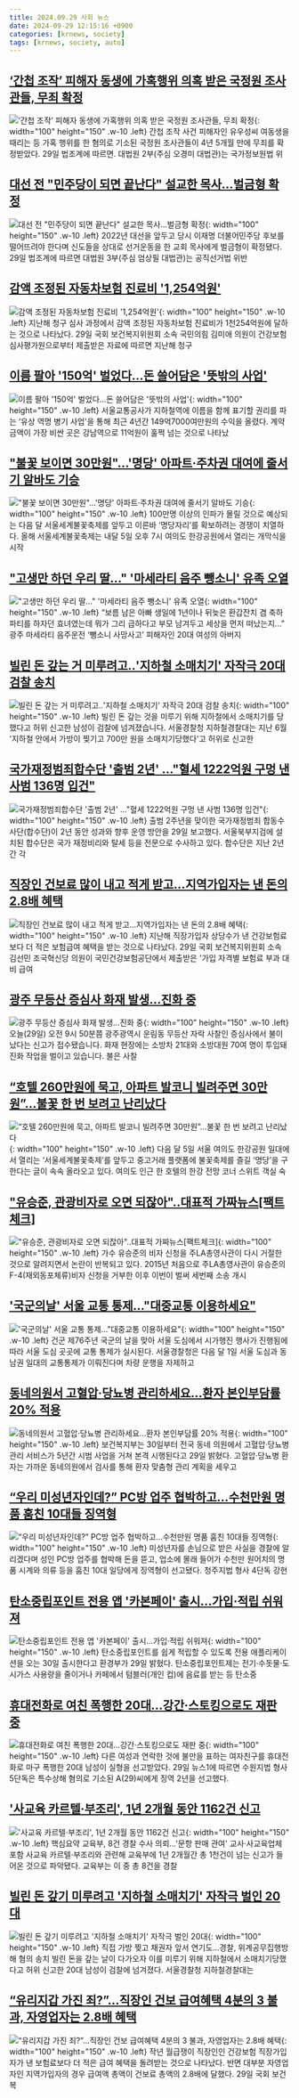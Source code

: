 ```yaml
---
title: 2024.09.29 사회 뉴스
date: 2024-09-29 12:15:16 +0900
categories: [krnews, society]
tags: [krnews, society, auto]
---
```

## [‘간첩 조작’ 피해자 동생에 가혹행위 의혹 받은 국정원 조사관들, 무죄 확정](https://n.news.naver.com/mnews/article/023/0003861155)

![‘간첩 조작’ 피해자 동생에 가혹행위 의혹 받은 국정원 조사관들, 무죄 확정](https://mimgnews.pstatic.net/image/origin/023/2024/09/29/3861155.jpg?type=nf220_150){: width="100" height="150" .w-10 .left}
간첩 조작 사건 피해자인 유우성씨 여동생을 때리는 등 가혹 행위를 한 혐의로 기소된 국정원 조사관들이 4년 5개월 만에 무죄를 확정받았다. 29일 법조계에 따르면. 대법원 2부(주심 오경미 대법관)는 국가정보원법 위

## [대선 전 "민주당이 되면 끝난다" 설교한 목사…벌금형 확정](https://n.news.naver.com/mnews/article/014/0005246673)

![대선 전 "민주당이 되면 끝난다" 설교한 목사…벌금형 확정](https://mimgnews.pstatic.net/image/origin/014/2024/09/29/5246673.jpg?type=nf220_150){: width="100" height="150" .w-10 .left}
2022년 대선을 앞두고 당시 이재명 더불어민주당 후보를 떨어뜨려야 한다며 신도들을 상대로 선거운동을 한 교회 목사에게 벌금형이 확정됐다. 29일 법조계에 따르면 대법원 3부(주심 엄상필 대법관)는 공직선거법 위반

## [감액 조정된 자동차보험 진료비 '1,254억원'](https://n.news.naver.com/mnews/article/215/0001181501)

![감액 조정된 자동차보험 진료비 '1,254억원'](https://mimgnews.pstatic.net/image/origin/215/2024/09/29/1181501.jpg?type=nf220_150){: width="100" height="150" .w-10 .left}
지난해 청구 심사 과정에서 감액 조정된 자동차보험 진료비가 1천254억원에 달하는 것으로 나타났다. 29일 국회 보건복지위원회 소속 국민의힘 김미애 의원이 건강보험심사평가원으로부터 제출받은 자료에 따르면 지난해 청구

## [이름 팔아 '150억' 벌었다…돈 쓸어담은 '뜻밖의 사업'](https://n.news.naver.com/mnews/article/015/0005038272)

![이름 팔아 '150억' 벌었다…돈 쓸어담은 '뜻밖의 사업'](https://mimgnews.pstatic.net/image/origin/015/2024/09/29/5038272.jpg?type=nf220_150){: width="100" height="150" .w-10 .left}
서울교통공사가 지하철역에 이름을 함께 표기할 권리를 파는 ‘유상 역명 병기 사업'을 통해 최근 4년간 149억7000여만원의 수익을 올렸다. 계약 금액이 가장 비싼 곳은 강남역으로 11억원이 훌쩍 넘는 것으로 나타났

## ["불꽃 보이면 30만원"…'명당' 아파트·주차권 대여에 줄서기 알바도 기승](https://n.news.naver.com/mnews/article/277/0005477816)

!["불꽃 보이면 30만원"…'명당' 아파트·주차권 대여에 줄서기 알바도 기승](https://mimgnews.pstatic.net/image/origin/277/2024/09/29/5477816.jpg?type=nf220_150){: width="100" height="150" .w-10 .left}
100만명 이상의 인파가 몰릴 것으로 예상되는 다음 달 서울세계불꽃축제를 앞두고 이른바 ‘명당자리’를 확보하려는 경쟁이 치열하다. 올해 서울세계불꽃축제는 내달 5일 오후 7시 여의도 한강공원에서 열리는 개막식을 시작

## ["고생만 하던 우리 딸…" '마세라티 음주 뺑소니' 유족 오열](https://n.news.naver.com/mnews/article/015/0005038286)

!["고생만 하던 우리 딸…" '마세라티 음주 뺑소니' 유족 오열](https://mimgnews.pstatic.net/image/origin/015/2024/09/29/5038286.jpg?type=nf220_150){: width="100" height="150" .w-10 .left}
“보름 남은 아빠 생일에 1년이나 뒤늦은 환갑잔치 겸 축하 파티를 하자던 효녀였는데 뭐가 그리 급하다고 부모 남겨두고 세상을 먼저 떠났는지…” 광주 마세라티 음주운전 ‘뺑소니 사망사고’ 피해자인 20대 여성의 아버지

## [빌린 돈 갚는 거 미루려고‥'지하철 소매치기' 자작극 20대 검찰 송치](https://n.news.naver.com/mnews/article/214/0001376967)

![빌린 돈 갚는 거 미루려고‥'지하철 소매치기' 자작극 20대 검찰 송치](https://mimgnews.pstatic.net/image/origin/214/2024/09/29/1376967.jpg?type=nf220_150){: width="100" height="150" .w-10 .left}
빌린 돈 갚는 것을 미루기 위해 지하철에서 소매치기를 당했다고 허위 신고한 남성이 검찰에 넘겨졌습니다. 서울경찰청 지하철경찰대는 지난 6월 '지하철 안에서 가방이 찢기고 700만 원을 소매치기당했다'고 허위로 신고한

## [국가재정범죄합수단 '출범 2년' …"혈세 1222억원 구멍 낸 사범 136명 입건"](https://n.news.naver.com/mnews/article/003/0012810103)

![국가재정범죄합수단 '출범 2년' …"혈세 1222억원 구멍 낸 사범 136명 입건"](https://mimgnews.pstatic.net/image/origin/003/2024/09/29/12810103.jpg?type=nf220_150){: width="100" height="150" .w-10 .left}
출범 2주년을 맞이한 국가재정범죄 합동수사단(합수단)이 2년 동안 성과와 향후 운영 방안을 29일 보고했다. 서울북부지검에 설치된 합수단은 국가 재정비리와 탈세 등을 전문으로 수사하고 있다. 합수단은 지난 2년간 각

## [직장인 건보료 많이 내고 적게 받고…지역가입자는 낸 돈의 2.8배 혜택](https://n.news.naver.com/mnews/article/421/0007814352)

![직장인 건보료 많이 내고 적게 받고…지역가입자는 낸 돈의 2.8배 혜택](https://mimgnews.pstatic.net/image/origin/421/2024/09/29/7814352.jpg?type=nf220_150){: width="100" height="150" .w-10 .left}
지난해 직장가입자 상당수가 낸 건강보험료보다 더 적은 보험급여 혜택을 받는 것으로 나타났다. 29일 국회 보건복지위원회 소속 김선민 조국혁신당 의원이 국민건강보험공단에서 제출받은 '가입 자격별 보험료 부과 대비 급여

## [광주 무등산 증심사 화재 발생…진화 중](https://n.news.naver.com/mnews/article/056/0011809204)

![광주 무등산 증심사 화재 발생…진화 중](https://mimgnews.pstatic.net/image/origin/056/2024/09/29/11809204.jpg?type=nf220_150){: width="100" height="150" .w-10 .left}
오늘(29일) 오전 9시 50분쯤 광주광역시 운림동 무등산 자락 사찰인 증심사에서 불이 났다는 신고가 접수됐습니다. 화재 현장에는 소방차 21대와 소방대원 70여 명이 투입돼 진화 작업을 벌이고 있습니다. 불은 사찰

## [“호텔 260만원에 묵고, 아파트 발코니 빌려주면 30만원”…불꽃 한 번 보려고 난리났다](https://n.news.naver.com/mnews/article/009/0005371705)

![“호텔 260만원에 묵고, 아파트 발코니 빌려주면 30만원”…불꽃 한 번 보려고 난리났다](https://mimgnews.pstatic.net/image/origin/009/2024/09/29/5371705.jpg?type=nf220_150){: width="100" height="150" .w-10 .left}
다음 달 5일 서울 여의도 한강공원 일대에서 열리는 ‘서울세계불꽃축제’를 앞두고 중고거래 플랫폼에 불꽃축제를 즐길 ‘명당’을 구한다는 글이 속속 올라오고 있다. 여의도 인근 한 호텔의 한강 전망 코너 스위트 객실 숙

## ["유승준, 관광비자로 오면 되잖아"..대표적 가짜뉴스[팩트체크]](https://n.news.naver.com/mnews/article/008/0005094832)

!["유승준, 관광비자로 오면 되잖아"..대표적 가짜뉴스[팩트체크]](https://mimgnews.pstatic.net/image/origin/008/2024/09/28/5094832.jpg?type=nf220_150){: width="100" height="150" .w-10 .left}
가수 유승준의 비자 신청을 주LA총영사관이 다시 거절한 것으로 알려지면서 논란이 반복되고 있다. 2015년 처음으로 주LA총영사관이 유승준의 F-4(재외동포체류)비자 신청을 거부한 이후 이번이 벌써 세번째 소송 개시

## ['국군의날' 서울 교통 통제…"대중교통 이용하세요"](https://n.news.naver.com/mnews/article/215/0001181537)

!['국군의날' 서울 교통 통제…"대중교통 이용하세요"](https://mimgnews.pstatic.net/image/origin/215/2024/09/29/1181537.jpg?type=nf220_150){: width="100" height="150" .w-10 .left}
건군 제76주년 국군의 날을 맞아 서울 도심에서 시가행진 행사가 진행됨에 따라 서울 도심 곳곳에 교통 통제가 실시된다. 서울경찰청은 다음 달 1일 서울 도심과 동남권 일대의 교통통제가 이뤄진다며 차량 운행을 자제하고

## [동네의원서 고혈압·당뇨병 관리하세요…환자 본인부담률 20% 적용](https://n.news.naver.com/mnews/article/003/0012810108)

![동네의원서 고혈압·당뇨병 관리하세요…환자 본인부담률 20% 적용](https://mimgnews.pstatic.net/image/origin/003/2024/09/29/12810108.jpg?type=nf220_150){: width="100" height="150" .w-10 .left}
보건복지부는 30일부터 전국 동네 의원에서 고혈압·당뇨병 관리 서비스가 5년간 시범 사업을 거쳐 본격 시행된다고 29일 밝혔다. 고혈압·당뇨병 환자는 가까운 동네의원에서 검사를 통해 환자 맞춤형 관리 계획을 세우고

## [“우리 미성년자인데?” PC방 업주 협박하고…수천만원 명품 훔친 10대들 징역형](https://n.news.naver.com/mnews/article/021/0002662484)

![“우리 미성년자인데?” PC방 업주 협박하고…수천만원 명품 훔친 10대들 징역형](https://mimgnews.pstatic.net/image/origin/021/2024/09/29/2662484.jpg?type=nf220_150){: width="100" height="150" .w-10 .left}
미성년자를 손님으로 받은 사실을 경찰에 알리겠다며 성인 PC방 업주를 협박해 돈을 뜯고, 업소에 몰래 들어가 수천만 원어치의 명품 시계와 의류 등을 훔친 10대 일당에게 징역형이 선고됐다. 청주지법 형사 4단독 강현

## [탄소중립포인트 전용 앱 '카본페이' 출시…가입·적립 쉬워져](https://n.news.naver.com/mnews/article/001/0014954285)

![탄소중립포인트 전용 앱 '카본페이' 출시…가입·적립 쉬워져](https://mimgnews.pstatic.net/image/origin/001/2024/09/29/14954285.jpg?type=nf220_150){: width="100" height="150" .w-10 .left}
탄소중립포인트를 쉽게 적립할 수 있도록 전용 애플리케이션을 오는 30일 출시한다고 환경부가 29일 밝혔다. 탄소중립포인트제는 전기·수돗물·도시가스 사용량을 줄이거나 카페에서 텀블러(개인 컵)에 음료를 받는 등 탄소중

## [휴대전화로 여친 폭행한 20대…강간·스토킹으로도 재판 중](https://n.news.naver.com/mnews/article/008/0005094938)

![휴대전화로 여친 폭행한 20대…강간·스토킹으로도 재판 중](https://mimgnews.pstatic.net/image/origin/008/2024/09/29/5094938.jpg?type=nf220_150){: width="100" height="150" .w-10 .left}
다른 여성과 연락한 것에 불만을 표하는 여자친구를 휴대전화로 마구 폭행한 20대 남성이 실형을 선고받았다. 29일 뉴스1에 따르면 수원지법 형사5단독은 특수상해 혐의로 기소된 A(29)씨에게 징역 2년을 선고했다.

## ['사교육 카르텔·부조리', 1년 2개월 동안 1162건 신고](https://n.news.naver.com/mnews/article/079/0003942927)

!['사교육 카르텔·부조리', 1년 2개월 동안 1162건 신고](https://mimgnews.pstatic.net/image/origin/079/2024/09/29/3942927.jpg?type=nf220_150){: width="100" height="150" .w-10 .left}
핵심요약 교육부, 8건 경찰 수사 의뢰…'문항 판매 관여' 교사·사교육업체 포함 사교육 카르텔·부조리와 관련해 교육부에 1년 2개월간 총 1천건이 넘는 신고가 들어온 것으로 파악됐다. 교육부는 이 중 총 8건을 경찰

## [빌린 돈 갚기 미루려고 '지하철 소매치기' 자작극 벌인 20대](https://n.news.naver.com/mnews/article/001/0014954155)

![빌린 돈 갚기 미루려고 '지하철 소매치기' 자작극 벌인 20대](https://mimgnews.pstatic.net/image/origin/001/2024/09/29/14954155.jpg?type=nf220_150){: width="100" height="150" .w-10 .left}
직접 가방 찢고 채권자 앞서 연기도…경찰, 위계공무집행방해 혐의 송치 빌린 돈을 갚는 날이 다가오자 이를 미루기 위해 지하철에서 소매치기당했다고 허위 신고한 20대 남성이 검찰에 넘겨졌다. 서울경찰청 지하철경찰대는

## [“유리지갑 가진 죄?”...직장인 건보 급여혜택 4분의 3 불과, 자영업자는 2.8배 혜택](https://n.news.naver.com/mnews/article/009/0005371699)

![“유리지갑 가진 죄?”...직장인 건보 급여혜택 4분의 3 불과, 자영업자는 2.8배 혜택](https://mimgnews.pstatic.net/image/origin/009/2024/09/29/5371699.jpg?type=nf220_150){: width="100" height="150" .w-10 .left}
작년 월급쟁이 직장인인 건강보험 직장가입자가 낸 보험료보다 더 적은 급여 혜택을 돌려받는 것으로 나타났다. 반면 대부분 자영업자인 지역가입자의 경우 급여액 총액이 건보료 총액의 2.8배에 달했다. 29일 국회 보건복

